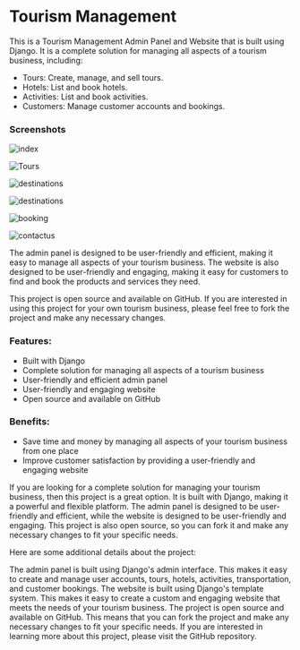 # Tourism Management 

This is a Tourism Management Admin Panel and Website that is built using Django. It is a complete solution for managing all aspects of a tourism business, including:

- Tours: Create, manage, and sell tours.
- Hotels: List and book hotels.
- Activities: List and book activities.
- Customers: Manage customer accounts and bookings.

### Screenshots
![index](https://github.com/tejaslakade99/Tourist-Management/assets/69455769/b77fb60a-efa7-4b5e-92e0-96842d6cf17a)

![Tours](https://github.com/tejaslakade99/Tourist-Management/assets/69455769/da3fd6fd-963e-4bbe-8a4d-03d3ed092f52)

![destinations](https://github.com/tejaslakade99/Tourist-Management/assets/69455769/2aaaa749-8022-4592-9c67-044d8b8df637)

![destinations](https://github.com/tejaslakade99/Tourist-Management/assets/69455769/73337251-b3c4-4d63-8bda-51c3577c00f9)

![booking](https://github.com/tejaslakade99/Tourist-Management/assets/69455769/916d4e87-9ba6-4fac-ba0d-aa3826b82dc3)

![contactus](https://github.com/tejaslakade99/Tourist-Management/assets/69455769/1ead2e95-d354-46cf-b86b-8a4649f0a540)

The admin panel is designed to be user-friendly and efficient, making it easy to manage all aspects of your tourism business. The website is also designed to be user-friendly and engaging, making it easy for customers to find and book the products and services they need.

This project is open source and available on GitHub. If you are interested in using this project for your own tourism business, please feel free to fork the project and make any necessary changes.

### Features:

- Built with Django
- Complete solution for managing all aspects of a tourism business
- User-friendly and efficient admin panel
- User-friendly and engaging website
- Open source and available on GitHub

### Benefits:

- Save time and money by managing all aspects of your tourism business from one place
- Improve customer satisfaction by providing a user-friendly and engaging website

If you are looking for a complete solution for managing your tourism business, then this project is a great option. It is built with Django, making it a powerful and flexible platform. The admin panel is designed to be user-friendly and efficient, while the website is designed to be user-friendly and engaging. This project is also open source, so you can fork it and make any necessary changes to fit your specific needs.

Here are some additional details about the project:

The admin panel is built using Django's admin interface. This makes it easy to create and manage user accounts, tours, hotels, activities, transportation, and customer bookings.
The website is built using Django's template system. This makes it easy to create a custom and engaging website that meets the needs of your tourism business.
The project is open source and available on GitHub. This means that you can fork the project and make any necessary changes to fit your specific needs.
If you are interested in learning more about this project, please visit the GitHub repository.


